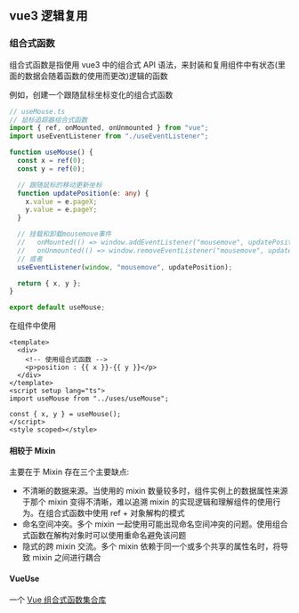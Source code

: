 ## vue3 逻辑复用

### 组合式函数

组合式函数是指使用 vue3 中的组合式 API 语法，来封装和复用组件中有状态(里面的数据会随着函数的使用而更改)逻辑的函数

例如，创建一个跟随鼠标坐标变化的组合式函数

```ts
// useMouse.ts
// 鼠标追踪器组合式函数
import { ref, onMounted, onUnmounted } from "vue";
import useEventListener from "./useEventListener";

function useMouse() {
  const x = ref(0);
  const y = ref(0);

  // 跟随鼠标的移动更新坐标
  function updatePosition(e: any) {
    x.value = e.pageX;
    y.value = e.pageY;
  }

  // 挂载和卸载mousemove事件
  //   onMounted(() => window.addEventListener("mousemove", updatePosition));
  //   onUnmounted(() => window.removeEventListener("mousemove", updatePosition));
  // 或者
  useEventListener(window, "mousemove", updatePosition);

  return { x, y };
}

export default useMouse;
```

在组件中使用

```vue
<template>
  <div>
    <!-- 使用组合式函数 -->
    <p>position : {{ x }}-{{ y }}</p>
  </div>
</template>
<script setup lang="ts">
import useMouse from "../uses/useMouse";

const { x, y } = useMouse();
</script>
<style scoped></style>
```

#### 相较于 Mixin

主要在于 Mixin 存在三个主要缺点:

- 不清晰的数据来源。当使用的 mixin 数量较多时，组件实例上的数据属性来源于那个 mixin 变得不清晰，难以追溯 mixin 的实现逻辑和理解组件的使用行为。在组合式函数中使用 ref + 对象解构的模式
- 命名空间冲突。多个 mixin 一起使用可能出现命名空间冲突的问题。使用组合式函数在解构对象时可以使用重命名避免该问题
- 隐式的跨 mixin 交流。多个 mixin 依赖于同一个或多个共享的属性名时，将导致 mixin 之间进行耦合

#### VueUse

一个 [Vue 组合式函数集合库](https://vueuse.org/)


